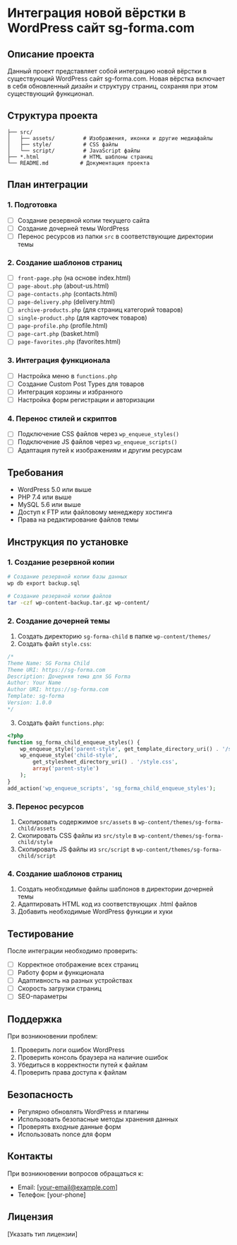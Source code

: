 # Интеграция новой вёрстки в WordPress сайт sg-forma.com

## Описание проекта
Данный проект представляет собой интеграцию новой вёрстки в существующий WordPress сайт sg-forma.com. Новая вёрстка включает в себя обновленный дизайн и структуру страниц, сохраняя при этом существующий функционал.

## Структура проекта
```
├── src/
│   ├── assets/         # Изображения, иконки и другие медиафайлы
│   ├── style/          # CSS файлы
│   └── script/         # JavaScript файлы
├── *.html              # HTML шаблоны страниц
└── README.md          # Документация проекта
```

## План интеграции

### 1. Подготовка
- [ ] Создание резервной копии текущего сайта
- [ ] Создание дочерней темы WordPress
- [ ] Перенос ресурсов из папки `src` в соответствующие директории темы

### 2. Создание шаблонов страниц
- [ ] `front-page.php` (на основе index.html)
- [ ] `page-about.php` (about-us.html)
- [ ] `page-contacts.php` (contacts.html)
- [ ] `page-delivery.php` (delivery.html)
- [ ] `archive-products.php` (для страниц категорий товаров)
- [ ] `single-product.php` (для карточек товаров)
- [ ] `page-profile.php` (profile.html)
- [ ] `page-cart.php` (basket.html)
- [ ] `page-favorites.php` (favorites.html)

### 3. Интеграция функционала
- [ ] Настройка меню в `functions.php`
- [ ] Создание Custom Post Types для товаров
- [ ] Интеграция корзины и избранного
- [ ] Настройка форм регистрации и авторизации

### 4. Перенос стилей и скриптов
- [ ] Подключение CSS файлов через `wp_enqueue_styles()`
- [ ] Подключение JS файлов через `wp_enqueue_scripts()`
- [ ] Адаптация путей к изображениям и другим ресурсам

## Требования
- WordPress 5.0 или выше
- PHP 7.4 или выше
- MySQL 5.6 или выше
- Доступ к FTP или файловому менеджеру хостинга
- Права на редактирование файлов темы

## Инструкция по установке

### 1. Создание резервной копии
```bash
# Создание резервной копии базы данных
wp db export backup.sql

# Создание резервной копии файлов
tar -czf wp-content-backup.tar.gz wp-content/
```

### 2. Создание дочерней темы
1. Создать директорию `sg-forma-child` в папке `wp-content/themes/`
2. Создать файл `style.css`:
```css
/*
Theme Name: SG Forma Child
Theme URI: https://sg-forma.com
Description: Дочерняя тема для SG Forma
Author: Your Name
Author URI: https://sg-forma.com
Template: sg-forma
Version: 1.0.0
*/
```

3. Создать файл `functions.php`:
```php
<?php
function sg_forma_child_enqueue_styles() {
    wp_enqueue_style('parent-style', get_template_directory_uri() . '/style.css');
    wp_enqueue_style('child-style',
        get_stylesheet_directory_uri() . '/style.css',
        array('parent-style')
    );
}
add_action('wp_enqueue_scripts', 'sg_forma_child_enqueue_styles');
```

### 3. Перенос ресурсов
1. Скопировать содержимое `src/assets` в `wp-content/themes/sg-forma-child/assets`
2. Скопировать CSS файлы из `src/style` в `wp-content/themes/sg-forma-child/style`
3. Скопировать JS файлы из `src/script` в `wp-content/themes/sg-forma-child/script`

### 4. Создание шаблонов страниц
1. Создать необходимые файлы шаблонов в директории дочерней темы
2. Адаптировать HTML код из соответствующих .html файлов
3. Добавить необходимые WordPress функции и хуки

## Тестирование
После интеграции необходимо проверить:
- [ ] Корректное отображение всех страниц
- [ ] Работу форм и функционала
- [ ] Адаптивность на разных устройствах
- [ ] Скорость загрузки страниц
- [ ] SEO-параметры

## Поддержка
При возникновении проблем:
1. Проверить логи ошибок WordPress
2. Проверить консоль браузера на наличие ошибок
3. Убедиться в корректности путей к файлам
4. Проверить права доступа к файлам

## Безопасность
- Регулярно обновлять WordPress и плагины
- Использовать безопасные методы хранения данных
- Проверять входные данные форм
- Использовать nonce для форм

## Контакты
При возникновении вопросов обращаться к:
- Email: [your-email@example.com]
- Телефон: [your-phone]

## Лицензия
[Указать тип лицензии] 